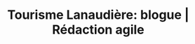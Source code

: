 ---
title: "Tourisme Lanaudière: blogue | Rédaction agile"
description: >-
  En tant que collaboratrice, je propose des sujets pertinents et m’assure de rédiger des textes SEO accrocheurs. Découvrir le mandat.
slug: 
identifiant: 
image: /img/tourisme-lanaudiere.jpg
i18nlanguage: fr
ordre: 1
draft: false
style: style-3
listing:
  big: true
  title: "Tourisme Lanaudière: blogue"
  description: "En tant que collaboratrice, je propose des sujets pertinents et m’assure de rédiger des textes SEO accrocheurs."
tags:
  - Adaptation
  - Photographie
  - Gestion de projet
  - Gestion client
section1:
  categories:
    - name: Blogue
    - name: "Rédaction SEO"
    - name: "Photographie"
  title: "Blogue de Tourisme Lanaudière"
  description: >-
    Le blogue de Tourisme Lanaudière veille à faire découvrir la région et son offre touristique. En tant que collaboratrice, je propose des sujets pertinents et m’assure de rédiger des textes accrocheurs. J’optimise ces derniers en vue de faciliter leur référencement organique. De plus, je prends les photos pour plusieurs articles.
  btn:
    text: CONSULTER MES ARTICLES
    link: "https://lanaudiere.ca/fr/blogue-lanaudiere/auteurs/sara-larin/"
  table:
    - name: Client
      text: "Tourisme Lanaudière"
    - name: Secteur
      text: Tourisme
    - name: Service
      text: Rédaction d’articles de blogue
section2:
  - image: /img/tourisme-lanaudiere1.jpg
    caption:
      title: "8 activités hivernales pour les mordus de plein air et de sensations fortes"
      description: >-
        Venez vivre des sensations fortes dans Lanaudière! Ces sports et activités vous feront vivre toute une aventure sur deux roues, deux skis ou même dans les airs…!
      link: "https://lanaudiere.ca/fr/blogue-lanaudiere/8-activites-pour-mordus-de-plein-air-et-sensations-fortes/"
  - image: /img/tourisme-lanaudiere2.jpg
    caption:
      title: "9 idées pour des vacances d'hiver mémorables dans Lanaudière"
      description: >-
        Découvrez 9 endroits qui vous aideront à organiser un séjour festif en famille, en couple ou entre amis dans Lanaudière.
      link: "https://lanaudiere.ca/fr/blogue-lanaudiere/9-idees-vacances-memorables/"
  - image: /img/tourisme-lanaudiere3.jpg
    caption:
      title: "Kabania: 16 bonnes raisons pour dormir dans les arbres"
      description: >-
        Kabania offre une expérience unique d’hébergement dans Lanaudière. Situé à Notre-Dame-de-la-Merci, ce site enchanteur vous permet de littéralement dormir dans les airs.
      ink: "https://lanaudiere.ca/fr/blogue-lanaudiere/kabania-16-bonnes-raisons/"
---